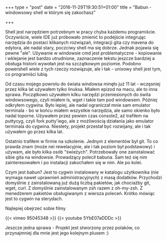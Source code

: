 +++
type = "post"
date = "2016-11-29T19:30:51+01:00"
title = "Babun - windowsowy shell w którym się zakochasz"

+++

Shell jest narzędziem potrzebnym w pracy chyba każdemu programiście. Oczywiście, wiele IDE już próbowało zmienić to podejście integrując narzędzia do postaci klikanych rozwiązań, integracji gita czy mavena do edytora, ale nadal stary, poczciwy shell ma się dobrze. Jednak pojawia się pewne "ale". Używanie w windowsie cmd jest problematyczne - kopiowanie i wklejanie jest bardzo utrudnione, zaznaczenie tekstu jeszcze bardziej a obsługa historii wywołań jest na szczątkowym poziomie. Podobno powershell wiele z tych rzeczy rozwiązuje, ale i tak - unixowy shell jest tym, co programiści lubią.

Od czasu mojego powrotu do świata windowsa minęło już 11 lat - wczęsniej przez kilka lat używałem tylko linuksa. Miałem epizod na macu, ale to inna sprawa. Początkowo używałem kilku narzędzi przeniesionych do świta windowsowego, czyli miałem ls, wget i takie tam pod windowsem. Później odkryłem cygwina. Było lepiej, ale nadal ograniczał mnie sam emulator terminala - bo w końcu miałem wszystkie narzędzia, ale samo okienko było nadal toporne. Używałem przez pewien czas console2, aż trafiłem na puttycyg, czyli fork putty'iego, ale z możliwością działania jako emulator terminala do cygwina. Niestety, projekt przestał być rozwijany, ale i tak używałem go przez kilka lat.

Ostatnio trafiłem w firmie na szkolenie. Jednym z elementów był git. To co prawda znam (może nei rewelacyjnie, ale i tak poziom był podstawowy) i używam, ale było kilka osób "świeżych". Potrzebowały one zainstalować sibie gita na windowsie. Prowadzący polecił babuna. Sam też się nim zainteresowałem i po instalacji zakochałem się w nim. Ale po kolei.

Czym jest babun? Jest to cygwin instalowany w katalogu użytkownika (nie wymaga nawet uprawnień administracyjnych) z masą dodatków. Przychodzi domyślnie z zainstalowaną już dużą liczbą pakietów, jak chociażby git, wget, curl. Z domyślnie zainstalowanym zsh razem z oh-my-zsh. Z menedżerem pakietów obsługiwanym z wiersza poleceń. Krótko mówiąc jest to cygwin na sterydach.

Najlepiej obejrzeć sobie filmy

{{< vimeo 95045348 >}}
{{< youtube 5YbE07aDDDc >}}

Jeszcze jedna sprawa - Projekt jest stworzony przez polaków, co przynajmniej dla mnie jest jego kolejnym plusem :) 
